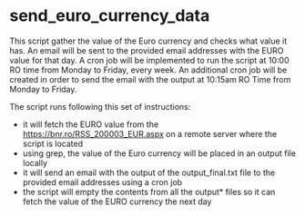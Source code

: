 # send_euro_currency_data
This script gather the value of the Euro currency and checks what value it has. An email will be sent to the provided email addresses with the EURO value for that day.
A cron job will be implemented to run the script at 10:00 RO time from Monday to Friday, every week.
An additional cron job will be created in order to send the email with the output at 10:15am RO Time from Monday to Friday.

The script runs following this set of instructions:
  - it will fetch the EURO value from the https://bnr.ro/RSS_200003_EUR.aspx on a remote server where the script is located
  - using grep, the value of the Euro currency will be placed in an output file locally
  - it will send an email with the output of the output_final.txt file to the provided email addresses using a cron job
  - the script will empty the contents from all the output* files so it can fetch the value of the EURO currency the next day
